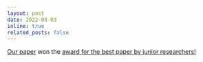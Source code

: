 ```yaml
---
layout: post
date: 2022-08-03
inline: true
related_posts: false
---
```


[Our paper](https://drops.dagstuhl.de/entities/document/10.4230/LIPIcs.FSCD.2022.9) won the [award for the best paper by junior researchers!](https://fscd-conference.org/editions/best-paper-awards/)
